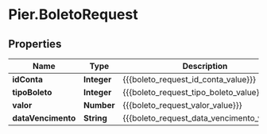 # Pier.BoletoRequest

## Properties
Name | Type | Description | Notes
------------ | ------------- | ------------- | -------------
**idConta** | **Integer** | {{{boleto_request_id_conta_value}}} | 
**tipoBoleto** | **Integer** | {{{boleto_request_tipo_boleto_value}}} | 
**valor** | **Number** | {{{boleto_request_valor_value}}} | 
**dataVencimento** | **String** | {{{boleto_request_data_vencimento_value}}} | 


